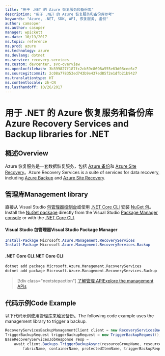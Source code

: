 ```yaml
---
title: "用于 .NET 的 Azure 恢复服务和备份库"
description: "用于 .NET 的 Azure 恢复服务和备份库参考"
keywords: "Azure, .NET, SDK, API, 恢复服务, 备份"
author: camsoper
ms.author: casoper
manager: wpickett
ms.date: 10/19/2017
ms.topic: reference
ms.prod: azure
ms.technology: azure
ms.devlang: dotnet
ms.service: recovery-services
ms.custom: devcenter, svc-overview
ms.openlocfilehash: 3b399827f187fc2cb59c8698a555e63d08cee6c7
ms.sourcegitcommit: 2c08a778353ed743b9e437ed85f2e1dfb21b9427
ms.translationtype: HT
ms.contentlocale: zh-CN
ms.lasthandoff: 10/26/2017
---
```

# <a name="azure-recovery-services-and-backup-libraries-for-net"></a><span data-ttu-id="7beec-104">用于 .NET 的 Azure 恢复服务和备份库</span><span class="sxs-lookup"><span data-stu-id="7beec-104">Azure Recovery Services and Backup libraries for .NET</span></span>

## <a name="overview"></a><span data-ttu-id="7beec-105">概述</span><span class="sxs-lookup"><span data-stu-id="7beec-105">Overview</span></span>

<span data-ttu-id="7beec-106">Azure 恢复服务是一套数据恢复服务，包括 [Azure 备份](/azure/backup/)和 [Azure Site Recovery](/azure/site-recovery/)。</span><span class="sxs-lookup"><span data-stu-id="7beec-106">Azure Recovery Services is a suite of services for data recovery, including [Azure Backup](/azure/backup/) and [Azure Site Recovery](/azure/site-recovery/).</span></span>

## <a name="management-library"></a><span data-ttu-id="7beec-107">管理库</span><span class="sxs-lookup"><span data-stu-id="7beec-107">Management library</span></span>

<span data-ttu-id="7beec-108">直接从 Visual Studio [包管理器控制台][PackageManager]或使用 [.NET Core CLI][DotNetCLI] 安装 [NuGet 包](https://www.nuget.org/packages/Microsoft.Azure.Management.RecoveryServices)。</span><span class="sxs-lookup"><span data-stu-id="7beec-108">Install the [NuGet package](https://www.nuget.org/packages/Microsoft.Azure.Management.RecoveryServices) directly from the Visual Studio [Package Manager console][PackageManager] or with the [.NET Core CLI][DotNetCLI].</span></span>

#### <a name="visual-studio-package-manager"></a><span data-ttu-id="7beec-109">Visual Studio 包管理器</span><span class="sxs-lookup"><span data-stu-id="7beec-109">Visual Studio Package Manager</span></span>

```powershell
Install-Package Microsoft.Azure.Management.RecoveryServices
Install-Package Microsoft.Azure.Management.RecoveryServices.Backup
```

#### <a name="net-core-cli"></a><span data-ttu-id="7beec-110">.NET Core CLI</span><span class="sxs-lookup"><span data-stu-id="7beec-110">.NET Core CLI</span></span>

```bash
dotnet add package Microsoft.Azure.Management.RecoveryServices
dotnet add package Microsoft.Azure.Management.RecoveryServices.Backup
```

> [!div class="nextstepaction"]
> [<span data-ttu-id="7beec-111">了解管理 API</span><span class="sxs-lookup"><span data-stu-id="7beec-111">Explore the management APIs</span></span>](/dotnet/api/overview/azure/recoveryservices/management)


## <a name="code-example"></a><span data-ttu-id="7beec-112">代码示例</span><span class="sxs-lookup"><span data-stu-id="7beec-112">Code Example</span></span>

<span data-ttu-id="7beec-113">以下代码示例使用管理库来触发备份。</span><span class="sxs-lookup"><span data-stu-id="7beec-113">The following code example uses the management library to trigger a backup.</span></span>

```csharp
RecoveryServicesBackupManagementClient client = new RecoveryServicesBackupManagementClient(credentials);
TriggerBackupRequest triggerBackupRequest = new TriggerBackupRequest();
BaseRecoveryServicesJobResponse resp =
    await client.Backups.TriggerBackupAsync(resourceGroupName, resourceName, null,
        fabricName, containerName, protectedItemName, triggerBackupRequest);
```

[PackageManager]: https://docs.microsoft.com/nuget/tools/package-manager-console
[DotNetCLI]: https://docs.microsoft.com/dotnet/core/tools/dotnet-add-package
